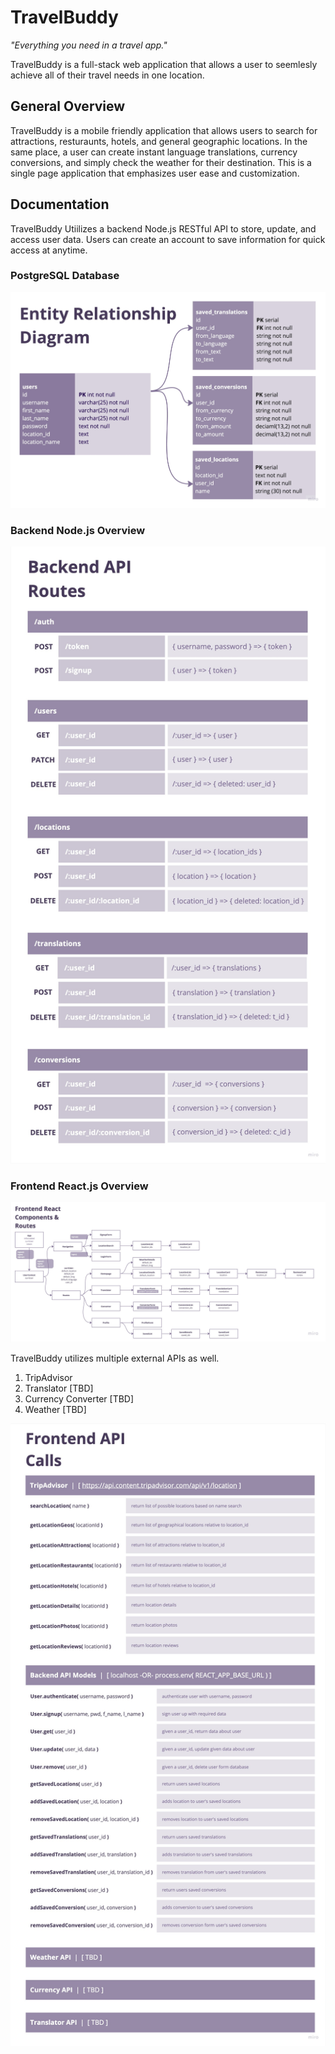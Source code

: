 # TravelBuddy

_"Everything you need in a travel app."_

TravelBuddy is a full-stack web application that allows a user to seemlesly achieve all of their travel needs in one location.

## General Overview

TravelBuddy is a mobile friendly application that allows users to search for attractions, resturaunts, hotels, and general geographic locations. In the same place, a user can create instant language translations, currency conversions, and simply check the weather for their destination. This is a single page application that emphasizes user ease and customization.

## Documentation

TravelBuddy Utiilizes a backend Node.js RESTful API to store, update, and access user data. Users can create an account to save information for quick access at anytime.

### PostgreSQL Database

![Entity Relationship Diagram](/documentaion/ERD.jpg)

### Backend Node.js Overview

![Node.js Routes Diagram](/documentaion/Node.jsRoutes.jpg)

### Frontend React.js Overview

![React.js Routes and Compnents Diagram](/documentaion/React.jsRoutesComponents.jpg)

TravelBuddy utilizes multiple external APIs as well.

1. TripAdvisor
2. Translator [TBD]
3. Currency Converter [TBD]
4. Weather [TBD]

![React.js API Calls list](/documentaion/React.jsAPICalls.jpg)
